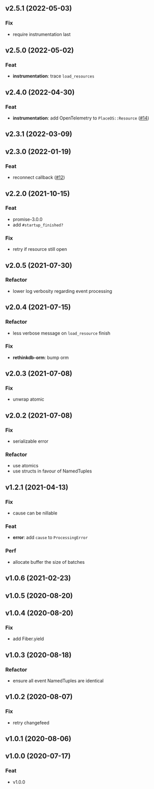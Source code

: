 ## v2.5.1 (2022-05-03)

### Fix

- require instrumentation last

## v2.5.0 (2022-05-02)

### Feat

- **instrumentation**: trace `load_resources`

## v2.4.0 (2022-04-30)

### Feat

- **instrumentation**: add OpenTelemetry to `PlaceOS::Resource` ([#14](https://github.com/place-labs/resource/pull/14))

## v2.3.1 (2022-03-09)

## v2.3.0 (2022-01-19)

### Feat

- reconnect callback ([#12](https://github.com/place-labs/resource/pull/12))

## v2.2.0 (2021-10-15)

### Feat

- promise-3.0.0
- add `#startup_finished?`

### Fix

- retry if resource still open

## v2.0.5 (2021-07-30)

### Refactor

- lower log verbosity regarding event processing

## v2.0.4 (2021-07-15)

### Refactor

- less verbose message on `load_resource` finish

### Fix

- **rethinkdb-orm**: bump orm

## v2.0.3 (2021-07-08)

### Fix

- unwrap atomic

## v2.0.2 (2021-07-08)

### Fix

- serializable error

### Refactor

- use atomics
- use structs in favour of NamedTuples

## v1.2.1 (2021-04-13)

### Fix

- cause can be nillable

### Feat

- **error**: add `cause` to `ProcessingError`

### Perf

- allocate buffer the size of batches

## v1.0.6 (2021-02-23)

## v1.0.5 (2020-08-20)

## v1.0.4 (2020-08-20)

### Fix

- add Fiber.yield

## v1.0.3 (2020-08-18)

### Refactor

- ensure all event NamedTuples are identical

## v1.0.2 (2020-08-07)

### Fix

- retry changefeed

## v1.0.1 (2020-08-06)

## v1.0.0 (2020-07-17)

### Feat

- v1.0.0
